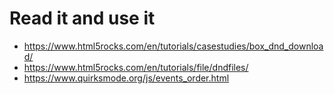 # Read it and use it

- https://www.html5rocks.com/en/tutorials/casestudies/box_dnd_download/
- https://www.html5rocks.com/en/tutorials/file/dndfiles/
- https://www.quirksmode.org/js/events_order.html
